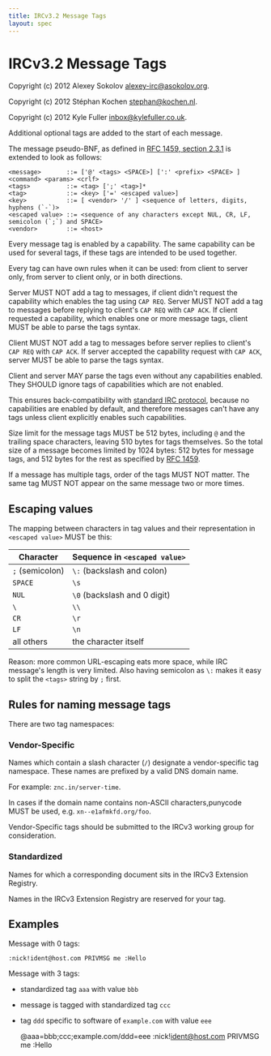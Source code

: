 ```yaml
---
title: IRCv3.2 Message Tags
layout: spec
---
```

# IRCv3.2 Message Tags

Copyright (c) 2012 Alexey Sokolov <alexey-irc@asokolov.org>.

Copyright (c) 2012 Stéphan Kochen <stephan@kochen.nl>.

Copyright (c) 2012 Kyle Fuller <inbox@kylefuller.co.uk>.

Additional optional tags are added to the start of each message.

The message pseudo-BNF, as defined in [RFC 1459, section 2.3.1][rfc1459] is extended to look as follows:

	<message>       ::= ['@' <tags> <SPACE>] [':' <prefix> <SPACE> ] <command> <params> <crlf>
	<tags>          ::= <tag> [';' <tag>]*
	<tag>           ::= <key> ['=' <escaped value>]
	<key>           ::= [ <vendor> '/' ] <sequence of letters, digits, hyphens (`-`)>
	<escaped value> ::= <sequence of any characters except NUL, CR, LF, semicolon (`;`) and SPACE>
	<vendor>        ::= <host>

Every message tag is enabled by a capability. The same capability can be used for several tags, if these tags
are intended to be used together.

Every tag can have own rules when it can be used: from client to server only, from server to client only, or in both directions.

Server MUST NOT add a tag to messages, if client didn't request the capability which enables the tag using `CAP REQ`.
Server MUST NOT add a tag to messages before replying to client's `CAP REQ` with `CAP ACK`.
If client requested a capability, which enables one or more message tags, client MUST be able to parse the tags syntax.

Client MUST NOT add a tag to messages before server replies to client's `CAP REQ` with `CAP ACK`.
If server accepted the capability request with `CAP ACK`, server MUST be able to parse the tags syntax.

Client and server MAY parse the tags even without any capabilities enabled.
They SHOULD ignore tags of capabilities which are not enabled.

This ensures back-compatibility with [standard IRC protocol][rfc1459],
because no capabilities are enabled by default,
and therefore messages can't have any tags unless client explicitly enables such capabilities.

Size limit for the message tags MUST be 512 bytes, including `@` and the trailing space characters, leaving 510 bytes for tags themselves.
So the total size of a message becomes limited by 1024 bytes: 512 bytes for message tags, and 512 bytes for the rest as specified by [RFC 1459][rfc1459].

If a message has multiple tags, order of the tags MUST NOT matter.
The same tag MUST NOT appear on the same message two or more times.

## Escaping values

The mapping between characters in tag values and their representation in `<escaped value>` MUST be this:

| Character       | Sequence in `<escaped value>` |
|-----------------|-------------------------------|
| `;` (semicolon) | `\:` (backslash and colon)    |
| `SPACE`         | `\s`                          |
| `NUL`           | `\0` (backslash and 0 digit)  |
| `\`             | `\\`                          |
| `CR`            | `\r`                          |
| `LF`            | `\n`                          |
| all others      | the character itself          |

Reason: more common URL-escaping eats more space, while IRC message's length is very limited.
Also having semicolon as `\:` makes it easy to split the `<tags>` string by `;` first.

## Rules for naming message tags

There are two tag namespaces:

### Vendor-Specific

Names which contain a slash character (`/`) designate a vendor-specific tag namespace.
These names are prefixed by a valid DNS domain name.

For example: `znc.in/server-time`.

In cases if the domain name contains non-ASCII characters,punycode MUST be used,
e.g. `xn--e1afmkfd.org/foo`.

Vendor-Specific tags should be submitted to the IRCv3 working group for consideration.

### Standardized

Names for which a corresponding document sits in the IRCv3 Extension Registry.

Names in the IRCv3 Extension Registry are reserved for your tag.

## Examples

Message with 0 tags:

	:nick!ident@host.com PRIVMSG me :Hello

Message with 3 tags:

* standardized tag `aaa` with value `bbb`

* message is tagged with standardized tag `ccc`

* tag `ddd` specific to software of `example.com` with value `eee`

    @aaa=bbb;ccc;example.com/ddd=eee :nick!ident@host.com PRIVMSG me :Hello


[rfc1459]: http://tools.ietf.org/html/rfc1459#section-2.3.1
